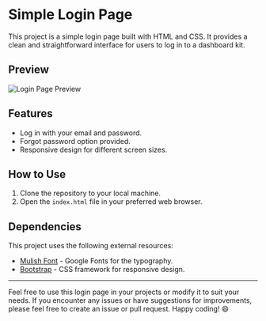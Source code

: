 # Simple Login Page
This project is a simple login page built with HTML and CSS. It provides a clean and straightforward interface for users to log in to a dashboard kit.

## Preview
![Login Page Preview](https://ibb.co/hR01Cg9)

## Features
- Log in with your email and password.
- Forgot password option provided.
- Responsive design for different screen sizes.

## How to Use
1. Clone the repository to your local machine.
2. Open the `index.html` file in your preferred web browser.

## Dependencies
This project uses the following external resources:

- [Mulish Font](https://fonts.google.com/specimen/Mulish) - Google Fonts for the typography.
- [Bootstrap](https://getbootstrap.com/) - CSS framework for responsive design.

---

Feel free to use this login page in your projects or modify it to suit your needs. If you encounter any issues or have suggestions for improvements, please feel free to create an issue or pull request. Happy coding! 😄
